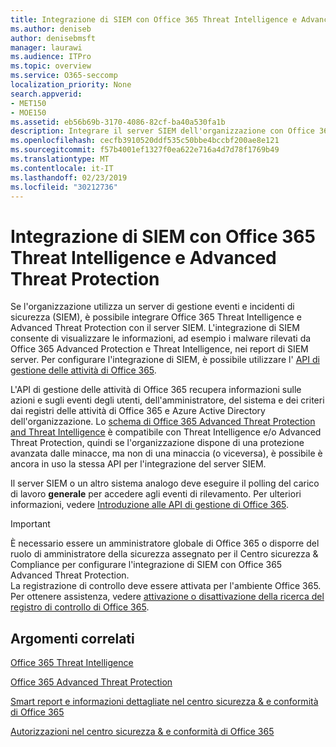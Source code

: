```yaml
---
title: Integrazione di SIEM con Office 365 Threat Intelligence e Advanced Threat Protection
ms.author: deniseb
author: denisebmsft
manager: laurawi
ms.audience: ITPro
ms.topic: overview
ms.service: O365-seccomp
localization_priority: None
search.appverid:
- MET150
- MOE150
ms.assetid: eb56b69b-3170-4086-82cf-ba40a530fa1b
description: Integrare il server SIEM dell'organizzazione con Office 365 Threat Intelligence e Advanced Threat Protection con l'API di gestione delle attività di Office 365.
ms.openlocfilehash: cecfb3910520ddf535c50bbe4bccbf200ae8e121
ms.sourcegitcommit: f57b4001ef1327f0ea622e716a4d7d78f1769b49
ms.translationtype: MT
ms.contentlocale: it-IT
ms.lasthandoff: 02/23/2019
ms.locfileid: "30212736"
---
```

# <a name="siem-integration-with-office-365-threat-intelligence-and-advanced-threat-protection"></a>Integrazione di SIEM con Office 365 Threat Intelligence e Advanced Threat Protection

Se l'organizzazione utilizza un server di gestione eventi e incidenti di sicurezza (SIEM), è possibile integrare Office 365 Threat Intelligence e Advanced Threat Protection con il server SIEM. L'integrazione di SIEM consente di visualizzare le informazioni, ad esempio i malware rilevati da Office 365 Advanced Protection e Threat Intelligence, nei report di SIEM server. Per configurare l'integrazione di SIEM, è possibile utilizzare l' [API di gestione delle attività di Office 365](https://docs.microsoft.com/office/office-365-management-api/office-365-management-activity-api-reference). 

L'API di gestione delle attività di Office 365 recupera informazioni sulle azioni e sugli eventi degli utenti, dell'amministratore, del sistema e dei criteri dai registri delle attività di Office 365 e Azure Active Directory dell'organizzazione. Lo [schema di Office 365 Advanced Threat Protection and Threat Intelligence](https://docs.microsoft.com/office/office-365-management-api/office-365-management-activity-api-schema#office-365-advanced-threat-protection-and-threat-intelligence-schema) è compatibile con Threat Intelligence e/o Advanced Threat Protection, quindi se l'organizzazione dispone di una protezione avanzata dalle minacce, ma non di una minaccia (o viceversa), è possibile è ancora in uso la stessa API per l'integrazione del server SIEM. 

Il server SIEM o un altro sistema analogo deve eseguire il polling del carico di lavoro **generale** per accedere agli eventi di rilevamento. Per ulteriori informazioni, vedere [Introduzione alle API di gestione di Office 365](https://docs.microsoft.com/office/office-365-management-api/get-started-with-office-365-management-apis). 

> [!IMPORTANT]
> È necessario essere un amministratore globale di Office 365 o disporre del ruolo di amministratore della sicurezza assegnato per il Centro sicurezza & Compliance per configurare l'integrazione di SIEM con Office 365 Advanced Threat Protection.<br/>La registrazione di controllo deve essere attivata per l'ambiente Office 365. Per ottenere assistenza, vedere [attivazione o disattivazione della ricerca del registro di controllo di Office 365](turn-audit-log-search-on-or-off.md).

## <a name="related-topics"></a>Argomenti correlati

[Office 365 Threat Intelligence](office-365-ti.md)

[Office 365 Advanced Threat Protection](office-365-atp.md)

[Smart report e informazioni dettagliate nel centro sicurezza &amp; e conformità di Office 365](reports-and-insights-in-security-and-compliance.md)
  
[Autorizzazioni nel centro sicurezza &amp; e conformità di Office 365](permissions-in-the-security-and-compliance-center.md)
  

